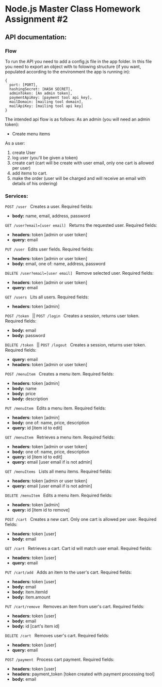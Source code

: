 # Node.js Master Class Homework Assignment #2

## API documentation:


### Flow
To run the API you need to add a config.js file in the app folder. 
In this file you need to export an object with to folowing structure (if you want, populated according to the environment the app is running in):
```
{
  port: [PORT],
  hashingSecret: [HASH SECRET],
  adminToken: [An admin token],
  paymentApiKey: [payment tool api key],
  mailDomain: [mailing tool domain],
  mailApiKey: [mailing tool api key]
}

```

The intended api flow is as follows:
As an admin (you will need an admin token):
- Create menu items

As a user:
1) create User
2) log user (you'll be given a token)
3) create cart (cart will be create with user email, only one cart is allowed per user)
4) add items to cart.
5) make the order (user will be charged and will receive an email with details of his ordering)

### Services:

```POST /user ```
Creates a user.
Required fields: 
- __body:__ name, email, address, password

```GET /user?email=[user email] ```
Returns the requested user.
Required fields:
- __headers:__ token [admin or user token]
- __query:__ email

```PUT /user ```
Edits user fields.
Required fields: 
- __headers:__ token [admin or user token]
- __body:__ email, one of: name, address, password

```DELETE /user?email=[user email] ```
Remove selected user.
Required fields:
- __headers:__ token [admin or user token]
- __query:__ email

```GET /users ```
Lits all users.
Required fields:
- __headers:__ token [admin]

```POST /token ``` || ```POST /login ```
Creates a session, returns user token. 
Required fields:
- __body:__ email
- __body:__ password


```DELETE /token ``` || ```POST /logout ```
Creates a session, returns user token. 
Required fields:
- __query:__ email
- __headers:__ token [admin or user token]

```POST /menuItem ```
Creates a menu item.
Required fields:
- __headers:__ token [admin]
- __body:__ name
- __body:__ price
- __body:__ description

```PUT /menuItem ```
Edits a menu item.
Required fields:
- __headers:__ token [admin]
- __body:__ one of: name, price, description 
- __query:__ id [item id to edit]

```GET /menuItem ```
Retrieves a menu item.
Required fields:
- __headers:__ token [admin or user token]
- __body:__ one of: name, price, description 
- __query:__ id [item id to edit]
- __query:__ email [user email if is not admin]

```GET /menuItems ```
Lists all menu items.
Required fields:
- __headers:__ token [admin or user token]
- __query:__ email [user email if is not admin]

```DELETE /menuItem ```
Edits a menu item.
Required fields:
- __headers:__ token [admin]
- __query:__ id [item id to remove]


```POST /cart ```
Creates a new cart. Only one cart is allowed per user.
Required fields:
- __headers:__ token [user]
- __body:__ email

```GET /cart ```
Retrieves a cart. Cart id will match user email.
Required fields:
- __headers:__ token [user]
- __query:__ email

```PUT /cart/add ```
Adds an item to the user's cart.
Required fields:
- __headers:__ token [user]
- __body:__ email
- __body:__ item.itemId
- __body:__ item.amount

```PUT /cart/remove ```
Removes an item from user's cart.
Required fields:
- __headers:__ token [user]
- __body:__ email
- __body:__ id [cart's item id]

```DELETE /cart ```
Removes user's cart.
Required fields:
- __headers:__ token [user]
- __query:__ email

```POST /payment ```
Process cart payment.
Required fields:
- __headers:__ token [user]
- __headers:__ payment_token [token created with payment processing tool]
- __body:__ email
